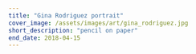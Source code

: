 ```yaml
---
title: "Gina Rodriguez portrait"
cover_image: /assets/images/art/gina_rodriguez.jpg
short_description: "pencil on paper"
end_date: 2018-04-15  
---
```

